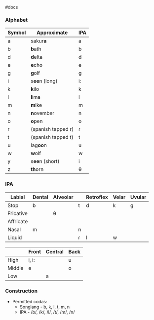 #docs 

### Alphabet
| Symbol | Approximate | IPA |
| ---- | ---- | ---- |
| a | sakur**a** | a |
| b | **b**ath | b|
| d | **d**elta | d|
| e | **e**cho | e|
| g | **g**olf | g|
| i | s**ee**n (long)|i:|
| k | **k**ilo |k|
| l | **l**ima |l|
| m | **m**ike |m|
| n | **n**ovember |n|
| o | **o**pen |o|
| r | (spanish tapped r) |ɾ|
| t | (spanish tapped t) |t|
| u | lag**oo**n |u|
| w | **w**olf |w|
|y|s**ee**n (short)|i|
| z | **th**orn |θ|

### IPA
|Labial|  Dental | Alveolar  |   |  Retroflex | Velar   | Uvular  |
|---|---|---|---|---|---|---|
|Stop|b||t|d|k|g||
|Fricative||θ||||||
|Affricate||||||||
|Nasal|m||n|||||
|Liquid|||ɾ|l|w|||

| |Front|Central|Back|
|---|---|---|---|
|High|i, i:||u|
|Middle|e||o|
|Low||a||

### Construction
- Permitted codas:
  - Songlang - b, k, l, t, m, n
  - IPA - /b/, /k/, /l/, /t/, /m/, /n/